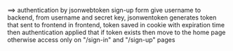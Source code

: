 ==> authentication by jsonwebtoken
sign-up form give username to backend,
from username and secret key, jsonwentoken generates token that sent to frontend
in frontend, token saved in cookie with expiration time then authentication applied that if token exists then move to the home page otherwise access only on "/sign-in" and "/sign-up" pages